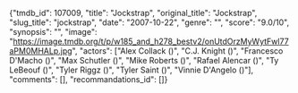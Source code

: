 {"tmdb_id": 107009, "title": "Jockstrap", "original_title": "Jockstrap", "slug_title": "jockstrap", "date": "2007-10-22", "genre": "", "score": "9.0/10", "synopsis": "", "image": "https://image.tmdb.org/t/p/w185_and_h278_bestv2/onUtdOrzMyWytFwl77aPM0MHALp.jpg", "actors": ["Alex Collack ()", "C.J. Knight ()", "Francesco D'Macho ()", "Max Schutler ()", "Mike Roberts ()", "Rafael Alencar ()", "Ty LeBeouf ()", "Tyler Riggz ()", "Tyler Saint ()", "Vinnie D'Angelo ()"], "comments": [], "recommandations_id": []}
